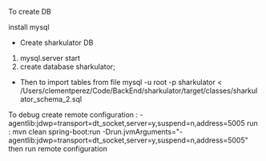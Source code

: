 To create DB

install mysql

- Create sharkulator DB

1. mysql.server start
2. create database sharkulator;

- Then to import tables from file
mysql -u root -p sharkulator < /Users/clementperez/Code/BackEnd/sharkulator/target/classes/sharkulator_schema_2.sql

To debug
create remote configuration : -agentlib:jdwp=transport=dt_socket,server=y,suspend=n,address=5005
run : mvn clean spring-boot:run -Drun.jvmArguments="-agentlib:jdwp=transport=dt_socket,server=y,suspend=n,address=5005"
then run remote configuration
